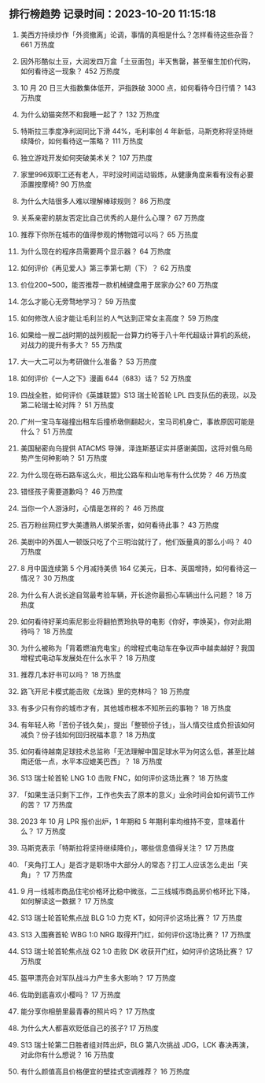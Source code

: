 
## 排行榜趋势 记录时间：2023-10-20 11:15:18
  
  1. 美西方持续炒作「外资撤离」论调，事情的真相是什么？怎样看待这些杂音？ 661 万热度
    
  2. 因外形酷似土豆，大润发四万盒「土豆面包」半天售罄，甚至催生加价代购，如何看待这一现象？ 452 万热度
    
  3. 10 月 20 日三大指数集体低开，沪指跌破 3000 点，如何看待今日行情？ 143 万热度
    
  4. 为什么幼猫突然不和我睡一起了？ 132 万热度
    
  5. 特斯拉三季度净利润同比下滑 44%，毛利率创 4 年新低，马斯克称将坚持继续降价，如何看待这一策略？ 111 万热度
    
  6. 独立游戏开发如何突破美术关？ 107 万热度
    
  7. 家里996双职工还有老人，平时没时间运动锻炼，从健康角度来看有没有必要添置按摩椅? 90 万热度
    
  8. 为什么大陆很多人难以理解棒球规则？ 86 万热度
    
  9. 关系亲密的朋友否定比自己优秀的人是什么心理？ 67 万热度
    
  10. 推荐下你所在城市的值得参观的博物馆可以吗？ 65 万热度
    
  11. 为什么现在的程序员需要两个显示器？ 64 万热度
    
  12. 如何评价《再见爱人》第三季第七期（下）？ 62 万热度
    
  13. 价位200~500，能否推荐一款机械键盘用于居家办公? 60 万热度
    
  14. 怎么才能心无旁骛地学习？ 59 万热度
    
  15. 如何修改人设才能让毛利兰的人气达到正常女主高度？ 59 万热度
    
  16. 如果给一艘二战时期的战列舰配一台算力约等于八十年代超级计算机的系统，对战力的提升有多大？ 55 万热度
    
  17. 大一大二可以为考研做什么准备？ 53 万热度
    
  18. 如何评价《一人之下》漫画 644（683）话？ 52 万热度
    
  19. 四战全胜，如何评价《英雄联盟》S13 瑞士轮首轮 LPL 四支队伍的表现，以及第二轮瑞士轮对阵？ 51 万热度
    
  20. 广州一宝马车碰撞出租车后撞桥墩侧翻起火，宝马司机身亡，事故原因可能是什么？ 51 万热度
    
  21. 美国秘密向乌提供 ATACMS 导弹，泽连斯基证实并感谢美国，这将对俄乌局势产生何种影响？ 51 万热度
    
  22. 为什么现在砾石路车这么火，相比公路车和山地车有什么优势？ 46 万热度
    
  23. 错怪孩子需要道歉吗？ 46 万热度
    
  24. 当你一个人游泳时，心情是怎样的？ 46 万热度
    
  25. 百万粉丝网红罗大美遭熟人绑架杀害，如何看待此事？ 43 万热度
    
  26. 美剧中的外国人一顿饭只吃了个三明治就行了，他们饭量真的那么小吗？ 40 万热度
    
  27. 8 月中国连续第 5 个月减持美债 164 亿美元，日本、英国增持，如何看待这一情况？ 30 万热度
    
  28. 为什么有人说长途自驾最考验车辆，开长途你最担心车辆出什么问题？ 18 万热度
    
  29. 如何看待好莱坞索尼影业将翻拍贾玲执导的电影《你好，李焕英》，你对此期待吗？ 18 万热度
    
  30. 为什么被称为「背着燃油充电宝」的增程式电动车在争议声中越卖越好？我国增程式电动车发展处在什么水平？ 18 万热度
    
  31. 推荐几本好书可以吗？ 18 万热度
    
  32. 路飞开尼卡模式能击败《龙珠》里的克林吗？ 18 万热度
    
  33. 有多少只有你的城市才有，其他城市根本不知所云的事物？ 18 万热度
    
  34. 有年轻人称「苦份子钱久矣」，提出「整顿份子钱」，当人情交往成负担该如何减负？份子钱如何回归祝福本意？ 18 万热度
    
  35. 如何看待越南足球技术总监称「无法理解中国足球水平为何这么低，甚至比越南还低一点，水平本应媲美巴西」？ 18 万热度
    
  36. S13 瑞士轮首轮 LNG 1:0 击败 FNC，如何评价这场比赛？ 18 万热度
    
  37. 「如果生活只剩下工作，工作也失去了原本的意义」业余时间会如何调节工作的苦？ 17 万热度
    
  38. 2023 年 10 月 LPR 报价出炉，1 年期和 5 年期利率均维持不变，意味着什么？ 17 万热度
    
  39. 马斯克表示「特斯拉将坚持继续降价」，哪些信息值得关注？ 17 万热度
    
  40. 「夹角打工人」是否才是职场中大部分人的常态？打工人应该怎么走出「夹角」？ 17 万热度
    
  41. 9 月一线城市商品住宅价格环比稳中微涨，二三线城市商品房价格环比下降，如何解读这一数据？ 17 万热度
    
  42. S13 瑞士轮首轮焦点战 BLG 1:0 力克 KT，如何评价这场比赛？ 17 万热度
    
  43. S13 入围赛首轮 WBG 1:0 NRG 取得开门红，如何评价这场比赛？ 17 万热度
    
  44. S13 瑞士轮首轮焦点战 G2 1:0 击败 DK 收获开门红，如何评价这场比赛？ 17 万热度
    
  45. 盔甲漂亮会对军队战斗力产生多大影响？ 17 万热度
    
  46. 佐助到底喜欢小樱吗？ 17 万热度
    
  47. 能分享你相册里最青春的照片吗？ 17 万热度
    
  48. 为什么大人都喜欢贬低自己的孩子? 17 万热度
    
  49. S13 瑞士轮第二日胜者组对阵出炉，BLG 第八次挑战 JDG，LCK 春决再演，对此你有什么想说？ 16 万热度
    
  50. 有什么颜值高且价格便宜的壁挂式空调推荐？ 16 万热度
    